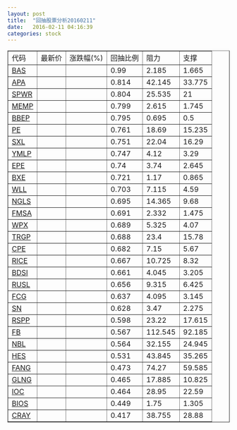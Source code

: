 ```yaml
---
layout: post
title:  "回抽股票分析20160211"
date:   2016-02-11 04:16:39
categories: stock
---
```

<script type="text/javascript">
var stockList = []
stockList.push('gb_bas');
stockList.push('gb_apa');
stockList.push('gb_spwr');
stockList.push('gb_memp');
stockList.push('gb_bbep');
stockList.push('gb_pe');
stockList.push('gb_sxl');
stockList.push('gb_ymlp');
stockList.push('gb_epe');
stockList.push('gb_bxe');
stockList.push('gb_wll');
stockList.push('gb_ngls');
stockList.push('gb_fmsa');
stockList.push('gb_wpx');
stockList.push('gb_trgp');
stockList.push('gb_cpe');
stockList.push('gb_rice');
stockList.push('gb_bdsi');
stockList.push('gb_rusl');
stockList.push('gb_fcg');
stockList.push('gb_sn');
stockList.push('gb_rspp');
stockList.push('gb_fb');
stockList.push('gb_nbl');
stockList.push('gb_hes');
stockList.push('gb_fang');
stockList.push('gb_glng');
stockList.push('gb_ioc');
stockList.push('gb_bios');
stockList.push('gb_cray');
</script>
<table border="1">
 <tr>
 <td>代码</td>
 <td>最新价</td>
 <td>涨跌幅(%)</td>
 <td>回抽比例</td>
 <td>阻力</td>
 <td>支撑</td>
</tr>
  <tr id="bas">
  <td><a href="http://stock.finance.sina.com.cn/usstock/quotes/BAS.html" target="_blank">BAS</a></td><td></td><td></td><td>0.99</td><td>2.185</td><td>1.665</td></tr>
  <tr id="apa">
  <td><a href="http://stock.finance.sina.com.cn/usstock/quotes/APA.html" target="_blank">APA</a></td><td></td><td></td><td>0.814</td><td>42.145</td><td>33.775</td></tr>
  <tr id="spwr">
  <td><a href="http://stock.finance.sina.com.cn/usstock/quotes/SPWR.html" target="_blank">SPWR</a></td><td></td><td></td><td>0.804</td><td>25.535</td><td>21</td></tr>
  <tr id="memp">
  <td><a href="http://stock.finance.sina.com.cn/usstock/quotes/MEMP.html" target="_blank">MEMP</a></td><td></td><td></td><td>0.799</td><td>2.615</td><td>1.745</td></tr>
  <tr id="bbep">
  <td><a href="http://stock.finance.sina.com.cn/usstock/quotes/BBEP.html" target="_blank">BBEP</a></td><td></td><td></td><td>0.795</td><td>0.695</td><td>0.5</td></tr>
  <tr id="pe">
  <td><a href="http://stock.finance.sina.com.cn/usstock/quotes/PE.html" target="_blank">PE</a></td><td></td><td></td><td>0.761</td><td>18.69</td><td>15.235</td></tr>
  <tr id="sxl">
  <td><a href="http://stock.finance.sina.com.cn/usstock/quotes/SXL.html" target="_blank">SXL</a></td><td></td><td></td><td>0.751</td><td>22.04</td><td>16.29</td></tr>
  <tr id="ymlp">
  <td><a href="http://stock.finance.sina.com.cn/usstock/quotes/YMLP.html" target="_blank">YMLP</a></td><td></td><td></td><td>0.747</td><td>4.12</td><td>3.29</td></tr>
  <tr id="epe">
  <td><a href="http://stock.finance.sina.com.cn/usstock/quotes/EPE.html" target="_blank">EPE</a></td><td></td><td></td><td>0.74</td><td>3.74</td><td>2.645</td></tr>
  <tr id="bxe">
  <td><a href="http://stock.finance.sina.com.cn/usstock/quotes/BXE.html" target="_blank">BXE</a></td><td></td><td></td><td>0.721</td><td>1.17</td><td>0.865</td></tr>
  <tr id="wll">
  <td><a href="http://stock.finance.sina.com.cn/usstock/quotes/WLL.html" target="_blank">WLL</a></td><td></td><td></td><td>0.703</td><td>7.115</td><td>4.59</td></tr>
  <tr id="ngls">
  <td><a href="http://stock.finance.sina.com.cn/usstock/quotes/NGLS.html" target="_blank">NGLS</a></td><td></td><td></td><td>0.695</td><td>14.365</td><td>9.68</td></tr>
  <tr id="fmsa">
  <td><a href="http://stock.finance.sina.com.cn/usstock/quotes/FMSA.html" target="_blank">FMSA</a></td><td></td><td></td><td>0.691</td><td>2.332</td><td>1.475</td></tr>
  <tr id="wpx">
  <td><a href="http://stock.finance.sina.com.cn/usstock/quotes/WPX.html" target="_blank">WPX</a></td><td></td><td></td><td>0.689</td><td>5.325</td><td>4.07</td></tr>
  <tr id="trgp">
  <td><a href="http://stock.finance.sina.com.cn/usstock/quotes/TRGP.html" target="_blank">TRGP</a></td><td></td><td></td><td>0.688</td><td>23.4</td><td>15.78</td></tr>
  <tr id="cpe">
  <td><a href="http://stock.finance.sina.com.cn/usstock/quotes/CPE.html" target="_blank">CPE</a></td><td></td><td></td><td>0.682</td><td>7.15</td><td>5.67</td></tr>
  <tr id="rice">
  <td><a href="http://stock.finance.sina.com.cn/usstock/quotes/RICE.html" target="_blank">RICE</a></td><td></td><td></td><td>0.667</td><td>10.725</td><td>8.32</td></tr>
  <tr id="bdsi">
  <td><a href="http://stock.finance.sina.com.cn/usstock/quotes/BDSI.html" target="_blank">BDSI</a></td><td></td><td></td><td>0.661</td><td>4.045</td><td>3.205</td></tr>
  <tr id="rusl">
  <td><a href="http://stock.finance.sina.com.cn/usstock/quotes/RUSL.html" target="_blank">RUSL</a></td><td></td><td></td><td>0.656</td><td>9.315</td><td>6.425</td></tr>
  <tr id="fcg">
  <td><a href="http://stock.finance.sina.com.cn/usstock/quotes/FCG.html" target="_blank">FCG</a></td><td></td><td></td><td>0.637</td><td>4.095</td><td>3.145</td></tr>
  <tr id="sn">
  <td><a href="http://stock.finance.sina.com.cn/usstock/quotes/SN.html" target="_blank">SN</a></td><td></td><td></td><td>0.628</td><td>3.47</td><td>2.275</td></tr>
  <tr id="rspp">
  <td><a href="http://stock.finance.sina.com.cn/usstock/quotes/RSPP.html" target="_blank">RSPP</a></td><td></td><td></td><td>0.598</td><td>23.22</td><td>17.615</td></tr>
  <tr id="fb">
  <td><a href="http://stock.finance.sina.com.cn/usstock/quotes/FB.html" target="_blank">FB</a></td><td></td><td></td><td>0.567</td><td>112.545</td><td>92.185</td></tr>
  <tr id="nbl">
  <td><a href="http://stock.finance.sina.com.cn/usstock/quotes/NBL.html" target="_blank">NBL</a></td><td></td><td></td><td>0.564</td><td>32.155</td><td>24.945</td></tr>
  <tr id="hes">
  <td><a href="http://stock.finance.sina.com.cn/usstock/quotes/HES.html" target="_blank">HES</a></td><td></td><td></td><td>0.531</td><td>43.845</td><td>35.265</td></tr>
  <tr id="fang">
  <td><a href="http://stock.finance.sina.com.cn/usstock/quotes/FANG.html" target="_blank">FANG</a></td><td></td><td></td><td>0.473</td><td>74.27</td><td>59.585</td></tr>
  <tr id="glng">
  <td><a href="http://stock.finance.sina.com.cn/usstock/quotes/GLNG.html" target="_blank">GLNG</a></td><td></td><td></td><td>0.465</td><td>17.885</td><td>10.825</td></tr>
  <tr id="ioc">
  <td><a href="http://stock.finance.sina.com.cn/usstock/quotes/IOC.html" target="_blank">IOC</a></td><td></td><td></td><td>0.464</td><td>28.95</td><td>22.59</td></tr>
  <tr id="bios">
  <td><a href="http://stock.finance.sina.com.cn/usstock/quotes/BIOS.html" target="_blank">BIOS</a></td><td></td><td></td><td>0.449</td><td>1.75</td><td>1.305</td></tr>
  <tr id="cray">
  <td><a href="http://stock.finance.sina.com.cn/usstock/quotes/CRAY.html" target="_blank">CRAY</a></td><td></td><td></td><td>0.417</td><td>38.755</td><td>28.88</td></tr>
</table>
